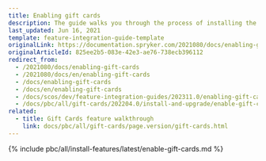 ```yaml
---
title: Enabling gift cards
description: The guide walks you through the process of installing the Gift Cards feature in the project.
last_updated: Jun 16, 2021
template: feature-integration-guide-template
originalLink: https://documentation.spryker.com/2021080/docs/enabling-gift-cards
originalArticleId: 825ee2b5-083e-42e3-ae76-738ecb396112
redirect_from:
  - /2021080/docs/enabling-gift-cards
  - /2021080/docs/en/enabling-gift-cards
  - /docs/enabling-gift-cards
  - /docs/en/enabling-gift-cards
  - /docs/scos/dev/feature-integration-guides/202311.0/enabling-gift-cards.html
  - /docs/pbc/all/gift-cards/202204.0/install-and-upgrade/enable-gift-cards.html
related:
  - title: Gift Cards feature walkthrough
    link: docs/pbc/all/gift-cards/page.version/gift-cards.html
---
```


{% include pbc/all/install-features/latest/enable-gift-cards.md %} <!-- To edit, see /_includes/pbc/all/install-features/202311.0/enable-gift-cards.md -->

